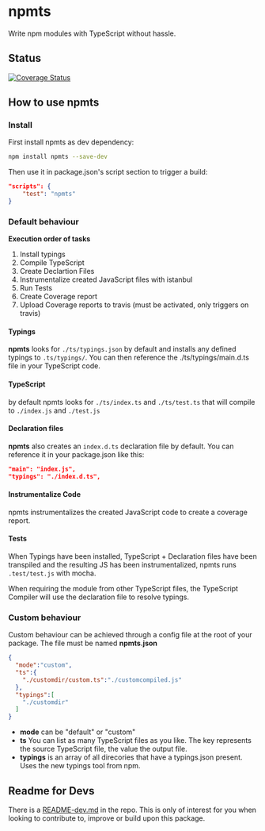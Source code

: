 # npmts
Write npm modules with TypeScript without hassle.

## Status
[![Coverage Status](https://coveralls.io/repos/github/pushrocks/npmts/badge.svg?branch=master)](https://coveralls.io/github/pushrocks/npmts?branch=master)

## How to use npmts

### Install
First install npmts as dev dependency:

```sh
npm install npmts --save-dev
```

Then use it in package.json's script section to trigger a build:

```json
"scripts": {
    "test": "npmts"
}
```

### Default behaviour

**Execution order of tasks**

1. Install typings
2. Compile TypeScript
3. Create Declartion Files
4. Instrumentalize created JavaScript files with istanbul
5. Run Tests
6. Create Coverage report
7. Upload Coverage reports to travis (must be activated, only triggers on travis)


#### Typings
**npmts** looks for `./ts/typings.json` by default and installs any defined typings to `.ts/typings/`.
You can then reference the ./ts/typings/main.d.ts file in your TypeScript code.

#### TypeScript
by default npmts looks for `./ts/index.ts` and `./ts/test.ts` that will compile to
`./index.js` and `./test.js`

#### Declaration files
**npmts** also creates an `index.d.ts` declaration file by default.
You can reference it in your package.json like this:

```json
"main": "index.js",
"typings": "./index.d.ts",
```

#### Instrumentalize Code
npmts instrumentalizes the created JavaScript code to create a coverage report.

#### Tests
When Typings have been installed, TypeScript + Declaration files have been transpiled and the resulting JS has been instrumentalized,
npmts runs `.test/test.js` with mocha. 

When requiring the module from other TypeScript files,
the TypeScript Compiler will use the declaration file to resolve typings.



### Custom behaviour
Custom behaviour can be achieved through a config file at the root of your package.
The file must be named **npmts.json**

```json
{
  "mode":"custom",
  "ts":{
    "./customdir/custom.ts":"./customcompiled.js"
  },
  "typings":[
    "./customdir"
  ]
}
```

* **mode** can be "default" or "custom"
* **ts** You can list as many TypeScript files as you like. The key represents the source TypeScript file, the value the output file.
* **typings** is an array of all direcories that have a typings.json present. Uses the new typings tool from npm.


## Readme for Devs
There is a [README-dev.md](README-dev.md) in the repo.
This is only of interest for you when looking to contribute to, improve or build upon this package.